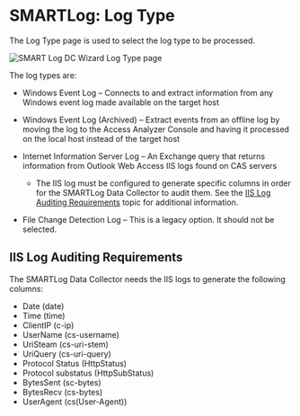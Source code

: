 # SMARTLog: Log Type

The Log Type page is used to select the log type to be processed.

![SMART Log DC Wizard Log Type page](/img/product_docs/accessanalyzer/12.0/admin/datacollector/smartlog/logtype.webp)

The log types are:

- Windows Event Log – Connects to and extract information from any Windows event log made available
  on the target host
- Windows Event Log (Archived) – Extract events from an offline log by moving the log to the Access
  Analyzer Console and having it processed on the local host instead of the target host
- Internet Information Server Log – An Exchange query that returns information from Outlook Web
  Access IIS logs found on CAS servers

    - The IIS log must be configured to generate specific columns in order for the SMARTLog Data
      Collector to audit them. See the
      [IIS Log Auditing Requirements](#iis-log-auditing-requirements) topic for additional
      information.

- File Change Detection Log – This is a legacy option. It should not be selected.

## IIS Log Auditing Requirements

The SMARTLog Data Collector needs the IIS logs to generate the following columns:

- Date (date)
- Time (time)
- ClientIP (c-ip)
- UserName (cs-username)
- UriSteam (cs-uri-stem)
- UriQuery (cs-uri-query)
- Protocol Status (HttpStatus)
- Protocol substatus (HttpSubStatus)
- BytesSent (sc-bytes)
- BytesRecv (cs-bytes)
- UserAgent (cs(User-Agent))
